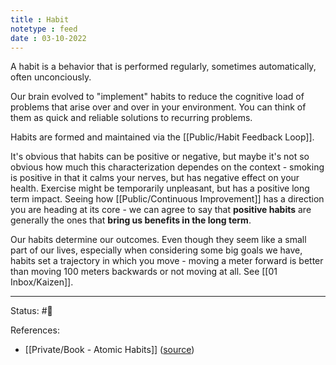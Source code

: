 ```yaml
---
title : Habit
notetype : feed
date : 03-10-2022
---
```


A habit is a behavior that is performed regularly, sometimes automatically, often unconciously. 

Our brain evolved to "implement" habits to reduce the cognitive load of problems that arise over and over in your environment. You can think of them as quick and reliable solutions to recurring problems.

Habits are formed and maintained via the [[Public/Habit Feedback Loop]]. 

It's obvious that habits can be positive or negative, but maybe it's not so obvious how much this characterization dependes on the context - smoking is positive in that it calms your nerves, but has negative effect on your health. Exercise might be temporarily unpleasant, but has a positive long term impact. Seeing how [[Public/Continuous Improvement]] has a direction you are heading at its core - we can agree to say that **positive habits** are generally the ones that **bring us benefits in the long term**.

Our habits determine our outcomes. Even though they seem like a small part of our lives, especially when considering some big goals we have, habits set a trajectory in which you move - moving a meter forward is better than moving 100 meters backwards or not moving at all. See [[01 Inbox/Kaizen]].





-----

Status: #🌱 

References:
- [[Private/Book - Atomic Habits]] ([source](https://www.amazon.com/gp/product/0735211299/ref=as_li_qf_asin_il_tl))